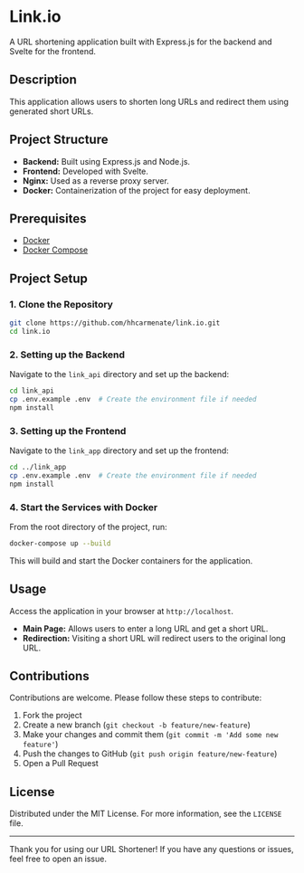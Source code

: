 # Link.io

A URL shortening application built with Express.js for the backend and Svelte for the frontend.

## Description

This application allows users to shorten long URLs and redirect them using generated short URLs.

## Project Structure

- **Backend:** Built using Express.js and Node.js.
- **Frontend:** Developed with Svelte.
- **Nginx:** Used as a reverse proxy server.
- **Docker:** Containerization of the project for easy deployment.

## Prerequisites

- [Docker](https://www.docker.com/get-started)
- [Docker Compose](https://docs.docker.com/compose/install/)

## Project Setup

### 1. Clone the Repository

```bash
git clone https://github.com/hhcarmenate/link.io.git
cd link.io
```

### 2. Setting up the Backend

Navigate to the `link_api` directory and set up the backend:

```bash
cd link_api
cp .env.example .env  # Create the environment file if needed
npm install
```

### 3. Setting up the Frontend

Navigate to the `link_app` directory and set up the frontend:

```bash
cd ../link_app
cp .env.example .env  # Create the environment file if needed
npm install
```

### 4. Start the Services with Docker

From the root directory of the project, run:

```bash
docker-compose up --build
```

This will build and start the Docker containers for the application.

## Usage

Access the application in your browser at `http://localhost`.

- **Main Page:** Allows users to enter a long URL and get a short URL.
- **Redirection:** Visiting a short URL will redirect users to the original long URL.

## Contributions

Contributions are welcome. Please follow these steps to contribute:

1. Fork the project
2. Create a new branch (`git checkout -b feature/new-feature`)
3. Make your changes and commit them (`git commit -m 'Add some new feature'`)
4. Push the changes to GitHub (`git push origin feature/new-feature`)
5. Open a Pull Request

## License

Distributed under the MIT License. For more information, see the `LICENSE` file.

---

Thank you for using our URL Shortener! If you have any questions or issues, feel free to open an issue.
